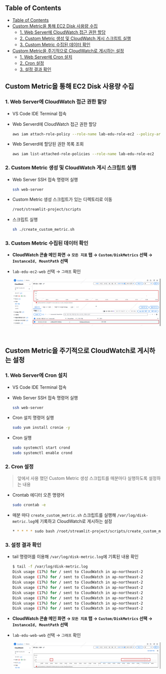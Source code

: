 ## Table of Contents
- [Table of Contents](#table-of-contents)
- [Custom Metric을 통해 EC2 Disk 사용량 수집](#custom-metric을-통해-ec2-disk-사용량-수집)
  - [1. Web Server에 CloudWatch 접근 권한 할당](#1-web-server에-cloudwatch-접근-권한-할당)
  - [2. Custom Metric 생성 및 CloudWatch 게시 스크립트 실행](#2-custom-metric-생성-및-cloudwatch-게시-스크립트-실행)
  - [3. Custom Metric 수집된 데이터 확인](#3-custom-metric-수집된-데이터-확인)
- [Custom Metric을 주기적으로 CloudWatch로 게시하는 설정](#custom-metric을-주기적으로-cloudwatch로-게시하는-설정)
  - [1. Web Server에 Cron 설치](#1-web-server에-cron-설치)
  - [2. Cron 설정](#2-cron-설정)
  - [3. 설정 결과 확인](#3-설정-결과-확인)

## Custom Metric을 통해 EC2 Disk 사용량 수집

### 1. Web Server에 CloudWatch 접근 권한 할당

- VS Code IDE Terminal 접속

- Web Serverd에 CloudWatch 접근 권한 할당

  ```bash
  aws iam attach-role-policy --role-name lab-edu-role-ec2 --policy-arn arn:aws:iam::aws:policy/CloudWatchFullAccess
  ```

- Web Serverd에 할당된 권한 목록 조회

  ```bash
  aws iam list-attached-role-policies --role-name lab-edu-role-ec2
  ```

### 2. Custom Metric 생성 및 CloudWatch 게시 스크립트 실행

- Web Server SSH 접속 명령어 실행

    ```bash
    ssh web-server
    ```

- Custom Metric 생성 스크립트가 있는 디렉토리로 이동

    ```bash
    /root/streamlit-project/scripts
    ```

- 스크립트 실행

    ```bash
    sh ./create_custom_metric.sh
    ```

### 3. Custom Metric 수집된 데이터 확인

- **CloudWatch 콘솔 메인 화면 → `모든 지표` 탭 → `Custom/DiskMetrics` 선택 → `InstanceId, MountPath` 선택**

- `lab-edu-ec2-web` 선택 → `그래프` 확인

  ![alt text](./img/custom_metric.png)

<br>

## Custom Metric을 주기적으로 CloudWatch로 게시하는 설정

### 1. Web Server에 Cron 설치

- VS Code IDE Terminal 접속

- Web Server SSH 접속 명령어 실행

  ```bash
  ssh web-server
  ```

- Cron 설치 명령어 실행

  ```bash
  sudo yum install cronie -y
  ```

- Cron 실행

  ```bash
  sudo systemctl start crond
  sudo systemctl enable crond
  ```

### 2. Cron 설정 

> 앞에서 사용 했던 Custom Metric 생성 스크립트를 매분마다 실행하도록 설정하는 내용

- Crontab 에디터 오픈 명령어

  ```bash
  sudo crontab -e
  ```

- 매분 마다 `create_custom_metric.sh` 스크립트를 실행해 `/var/log/disk-metric.log`에 기록하고 CloudWatch로 게시하는 설정

  ```bash
  * * * * * sudo bash /root/streamlit-project/scripts/create_custom_metric.sh >> /var/log/disk-metric.log 2>&1
  ```

### 3. 설정 결과 확인 

- tail 명령어를 이용해 `/var/log/disk-metric.log`에 기록된 내용 확인

  ```bash
  $ tail -f /var/log/disk-metric.log
  Disk usage (17%) for / sent to CloudWatch in ap-northeast-2
  Disk usage (17%) for / sent to CloudWatch in ap-northeast-2
  Disk usage (17%) for / sent to CloudWatch in ap-northeast-2
  Disk usage (17%) for / sent to CloudWatch in ap-northeast-2
  Disk usage (17%) for / sent to CloudWatch in ap-northeast-2
  Disk usage (17%) for / sent to CloudWatch in ap-northeast-2
  Disk usage (17%) for / sent to CloudWatch in ap-northeast-2
  Disk usage (17%) for / sent to CloudWatch in ap-northeast-2
  ```

- **CloudWatch 콘솔 메인 화면 → `모든 지표` 탭 → `Custom/DiskMetrics` 선택 → `InstanceId, MountPath` 선택**

- `lab-edu-web-web` 선택 → `그래프` 확인

  ![alt text](./img/custom_metric_cron.png)

































